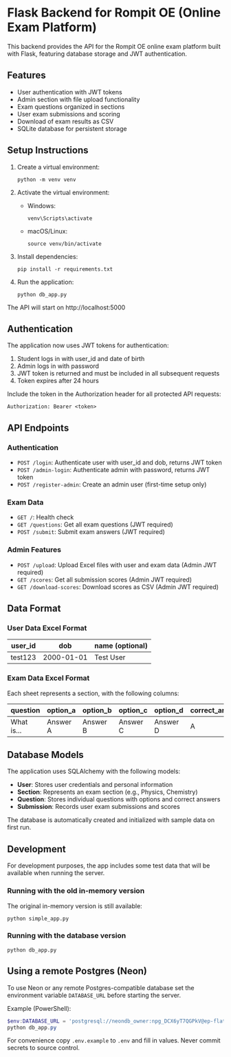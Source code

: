 # Flask Backend for Rompit OE (Online Exam Platform)

This backend provides the API for the Rompit OE online exam platform built with Flask, featuring database storage and JWT authentication.

## Features

- User authentication with JWT tokens
- Admin section with file upload functionality
- Exam questions organized in sections
- User exam submissions and scoring
- Download of exam results as CSV
- SQLite database for persistent storage

## Setup Instructions

1. Create a virtual environment:

   ```
   python -m venv venv
   ```

2. Activate the virtual environment:

   - Windows:
     ```
     venv\Scripts\activate
     ```
   - macOS/Linux:
     ```
     source venv/bin/activate
     ```

3. Install dependencies:

   ```
   pip install -r requirements.txt
   ```

4. Run the application:
   ```
   python db_app.py
   ```

The API will start on http://localhost:5000

## Authentication

The application now uses JWT tokens for authentication:

1. Student logs in with user_id and date of birth
2. Admin logs in with password
3. JWT token is returned and must be included in all subsequent requests
4. Token expires after 24 hours

Include the token in the Authorization header for all protected API requests:

```
Authorization: Bearer <token>
```

## API Endpoints

### Authentication

- `POST /login`: Authenticate user with user_id and dob, returns JWT token
- `POST /admin-login`: Authenticate admin with password, returns JWT token
- `POST /register-admin`: Create an admin user (first-time setup only)

### Exam Data

- `GET /`: Health check
- `GET /questions`: Get all exam questions (JWT required)
- `POST /submit`: Submit exam answers (JWT required)

### Admin Features

- `POST /upload`: Upload Excel files with user and exam data (Admin JWT required)
- `GET /scores`: Get all submission scores (Admin JWT required)
- `GET /download-scores`: Download scores as CSV (Admin JWT required)

## Data Format

### User Data Excel Format

| user_id | dob        | name (optional) |
| ------- | ---------- | --------------- |
| test123 | 2000-01-01 | Test User       |

### Exam Data Excel Format

Each sheet represents a section, with the following columns:

| question   | option_a | option_b | option_c | option_d | correct_answer |
| ---------- | -------- | -------- | -------- | -------- | -------------- |
| What is... | Answer A | Answer B | Answer C | Answer D | A              |

## Database Models

The application uses SQLAlchemy with the following models:

- **User**: Stores user credentials and personal information
- **Section**: Represents an exam section (e.g., Physics, Chemistry)
- **Question**: Stores individual questions with options and correct answers
- **Submission**: Records user exam submissions and scores

The database is automatically created and initialized with sample data on first run.

## Development

For development purposes, the app includes some test data that will be available when running the server.

### Running with the old in-memory version

The original in-memory version is still available:

```
python simple_app.py
```

### Running with the database version

```
python db_app.py
```

## Using a remote Postgres (Neon)

To use Neon or any remote Postgres-compatible database set the environment variable `DATABASE_URL` before starting the server.

Example (PowerShell):

```powershell
$env:DATABASE_URL = 'postgresql://neondb_owner:npg_DCX6yT7QGPkV@ep-flat-sky-adk5qvf1-pooler.c-2.us-east-1.aws.neon.tech/neondb?sslmode=require&channel_binding=require'
python db_app.py
```

For convenience copy `.env.example` to `.env` and fill in values. Never commit secrets to source control.
